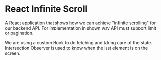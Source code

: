 # React Infinite Scroll

A React application that shows how we can achieve "infinite scrolling" for our backend API. For implementation in shown way API must support limit or pagination.

We are using a custom Hook to do fetching and taking care of the state. Intersection Observer is used to know when the last element is on the screen.
 
 
